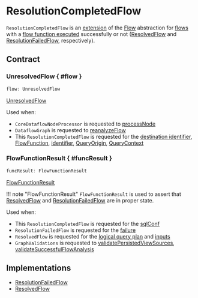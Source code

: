 # ResolutionCompletedFlow

`ResolutionCompletedFlow` is an [extension](#contract) of the [Flow](Flow.md) abstraction for [flows](#implementations) with a [flow function executed](#funcResult) successfully or not ([ResolvedFlow](ResolvedFlow.md#funcResult) and [ResolutionFailedFlow](ResolutionFailedFlow.md#funcResult), respectively).

## Contract

### UnresolvedFlow { #flow }

```scala
flow: UnresolvedFlow
```

[UnresolvedFlow](UnresolvedFlow.md)

Used when:

* `CoreDataflowNodeProcessor` is requested to [processNode](CoreDataflowNodeProcessor.md#processNode)
* `DataflowGraph` is requested to [reanalyzeFlow](DataflowGraph.md#reanalyzeFlow)
* This `ResolutionCompletedFlow` is requested for the [destination identifier](#destinationIdentifier), [FlowFunction](#func), [identifier](#identifier), [QueryOrigin](#origin), [QueryContext](#queryContext)

### FlowFunctionResult { #funcResult }

```scala
funcResult: FlowFunctionResult
```

[FlowFunctionResult](FlowFunctionResult.md)

!!! note "FlowFunctionResult"
    `FlowFunctionResult` is used to assert that [ResolvedFlow](ResolvedFlow.md#funcResult) and [ResolutionFailedFlow](ResolutionFailedFlow.md#funcResult) are in proper state.

Used when:

* This `ResolutionCompletedFlow` is requested for the [sqlConf](#sqlConf)
* `ResolutionFailedFlow` is requested for the [failure](ResolutionFailedFlow.md#failure)
* `ResolvedFlow` is requested for the [logical query plan](ResolvedFlow.md#df) and [inputs](ResolvedFlow.md#inputs)
* `GraphValidations` is requested to [validatePersistedViewSources](GraphValidations.md#validatePersistedViewSources), [validateSuccessfulFlowAnalysis](GraphValidations.md#validateSuccessfulFlowAnalysis)

## Implementations

* [ResolutionFailedFlow](ResolutionFailedFlow.md)
* [ResolvedFlow](ResolvedFlow.md)
